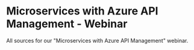 # Microservices with Azure API Management - Webinar
All sources for our "Microservices with Azure API Management" webinar.
